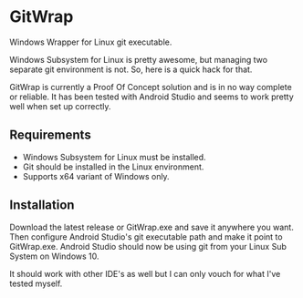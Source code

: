 # GitWrap
Windows Wrapper for Linux git executable.

Windows Subsystem for Linux is pretty awesome, but managing two separate git environment is not. So, here is a quick hack for that.

GitWrap is currently a Proof Of Concept solution and is in no way complete or reliable. It has been tested with Android Studio and seems to work pretty well when set up correctly.

## Requirements
- Windows Subsystem for Linux must be installed. 
- Git should be installed in the Linux environment.
- Supports x64 variant of Windows only. 

## Installation
Download the latest release or GitWrap.exe and save it anywhere you want. Then configure Android Studio's git executable path and make it point to GitWrap.exe. Android Studio should now be using git from your Linux Sub System on Windows 10.

It should work with other IDE's as well but I can only vouch for what I've tested myself.

